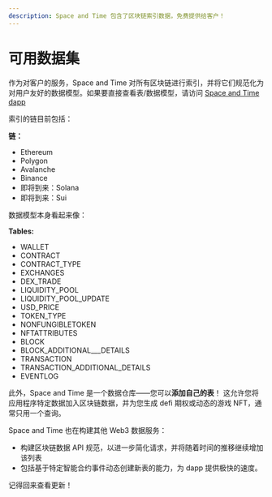```yaml
---
description: Space and Time 包含了区块链索引数据，免费提供给客户！
---
```


# 可用数据集

作为对客户的服务，Space and Time 对所有区块链进行索引，并将它们规范化为对用户友好的数据模型。如果要直接查看表/数据模型，请访问 [Space and Time dapp](broken-reference)

索引的链目前包括：

&#x20;    **链：**

* Ethereum
* Polygon
* Avalanche
* Binance
* 即将到来：Solana
* 即将到来：Sui

数据模型本身看起来像：

&#x20;    **Tables:**

* WALLET
* CONTRACT
* CONTRACT\_TYPE
* EXCHANGES
* DEX\_TRADE
* LIQUIDITY\_POOL
* LIQUIDITY_POOL_UPDATE
* USD\_PRICE
* TOKEN\_TYPE
* NONFUNGIBLETOKEN
* NFTATTRIBUTES
* BLOCK
* BLOCK\_ADDITIONAL_\__DETAILS
* TRANSACTION
* TRANSACTION\_ADDITIONAL\_DETAILS
* EVENTLOG

此外，Space and Time 是一个数据仓库——您可以**添加自己的表**！ 这允许您将应用程序特定数据加入区块链数据，并为您生成 defi 期权或动态的游戏 NFT，通常只用一个查询。

Space and Time 也在构建其他 Web3 数据服务：

* 构建区块链数据 API 规范，以进一步简化请求，并将随着时间的推移继续增加该列表
* 包括基于特定智能合约事件动态创建新表的能力，为 dapp 提供极快的速度。

记得回来查看更新！
